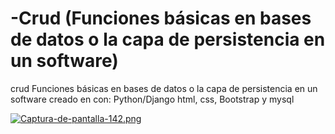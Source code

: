 # -Crud (Funciones básicas en bases de datos o la capa de persistencia en un software)
crud Funciones básicas en bases de datos o la capa de persistencia en un software creado en con:
Python/Django html, css, Bootstrap y mysql

[![Captura-de-pantalla-142.png](https://i.postimg.cc/VLCvvGrZ/Captura-de-pantalla-142.png)](https://postimg.cc/CzwS644b)
